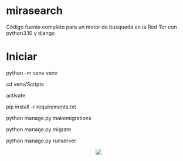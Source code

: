 # mirasearch
Código fuente completo para un motor de búsqueda en la Red Tor con python3.10 y django

# Iniciar

python -m venv venv

cd venv/Scripts

activate

pip install -r requirements.txt

python manage.py makemigrations

python manage.py migrate

python manage.py runserver

<p align="center">
  <img src="miresearch.JPG">
</p>

